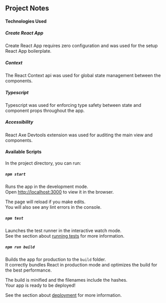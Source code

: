 ## Project Notes
#### Technologies Used
##### Create React App
Create React App requires zero configuration and was used for the setup React App boilerplate.  
##### Context
The React Context api was used for global state management between the components. 
##### Typescript
Typescript was used for enforcing type safety between state and component props throughout the app. 
##### Accessibility
React Axe Devtools extension was used for auditing the main view and components. 
#### Available Scripts

In the project directory, you can run:

##### `npm start`

Runs the app in the development mode.\
Open [http://localhost:3000](http://localhost:3000) to view it in the browser.

The page will reload if you make edits.\
You will also see any lint errors in the console.

##### `npm test`

Launches the test runner in the interactive watch mode.\
See the section about [running tests](https://facebook.github.io/create-react-app/docs/running-tests) for more information.

##### `npm run build`

Builds the app for production to the `build` folder.\
It correctly bundles React in production mode and optimizes the build for the best performance.

The build is minified and the filenames include the hashes.\
Your app is ready to be deployed!

See the section about [deployment](https://facebook.github.io/create-react-app/docs/deployment) for more information.